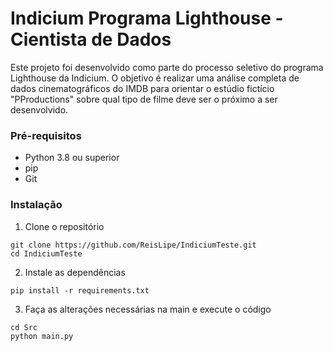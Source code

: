 # Indicium Programa Lighthouse - Cientista de Dados
Este projeto foi desenvolvido como parte do processo seletivo do programa Lighthouse da Indicium. O objetivo é realizar uma análise completa de dados cinematográficos do IMDB para orientar o estúdio fictício "PProductions" sobre qual tipo de filme deve ser o próximo a ser desenvolvido.
### Pré-requisitos
- Python 3.8 ou superior
- pip
- Git
### Instalação
1. Clone o repositório
```
git clone https://github.com/ReisLipe/IndiciumTeste.git
cd IndiciumTeste
```
2. Instale as dependências
```
pip install -r requirements.txt
```
3. Faça as alterações necessárias na main e execute o código
```
cd Src
python main.py
```

